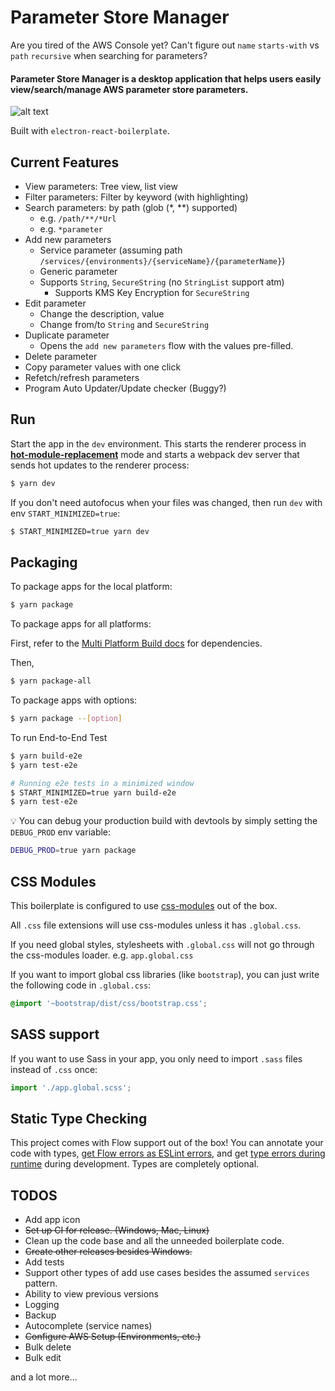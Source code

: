 # Parameter Store Manager

Are you tired of the AWS Console yet? Can't figure out `name` `starts-with` vs `path` `recursive` when searching for parameters?

#### Parameter Store Manager is a desktop application that helps users easily view/search/manage AWS parameter store parameters.

![alt text](https://raw.githubusercontent.com/smblee/parameter-store-manager/master/resources/screenshot.png)

Built with `electron-react-boilerplate`.

## Current Features

- View parameters: Tree view, list view
- Filter parameters: Filter by keyword (with highlighting)
- Search parameters: by path (glob (\*, \*\*) supported)
  - e.g. `/path/**/*Url`
  - e.g. `*parameter`
- Add new parameters
  - Service parameter (assuming path `/services/{environments}/{serviceName}/{parameterName}`)
  - Generic parameter
  - Supports `String`, `SecureString` (no `StringList` support atm)
    - Supports KMS Key Encryption for `SecureString`
- Edit parameter
  - Change the description, value
  - Change from/to `String` and `SecureString`
- Duplicate parameter
  - Opens the `add new parameters` flow with the values pre-filled.
- Delete parameter
- Copy parameter values with one click
- Refetch/refresh parameters
- Program Auto Updater/Update checker (Buggy?)

## Run

Start the app in the `dev` environment. This starts the renderer process in [**hot-module-replacement**](https://webpack.js.org/guides/hmr-react/) mode and starts a webpack dev server that sends hot updates to the renderer process:

```bash
$ yarn dev
```

If you don't need autofocus when your files was changed, then run `dev` with env `START_MINIMIZED=true`:

```bash
$ START_MINIMIZED=true yarn dev
```

## Packaging

To package apps for the local platform:

```bash
$ yarn package
```

To package apps for all platforms:

First, refer to the [Multi Platform Build docs](https://www.electron.build/multi-platform-build) for dependencies.

Then,

```bash
$ yarn package-all
```

To package apps with options:

```bash
$ yarn package --[option]
```

To run End-to-End Test

```bash
$ yarn build-e2e
$ yarn test-e2e

# Running e2e tests in a minimized window
$ START_MINIMIZED=true yarn build-e2e
$ yarn test-e2e
```

:bulb: You can debug your production build with devtools by simply setting the `DEBUG_PROD` env variable:

```bash
DEBUG_PROD=true yarn package
```

## CSS Modules

This boilerplate is configured to use [css-modules](https://github.com/css-modules/css-modules) out of the box.

All `.css` file extensions will use css-modules unless it has `.global.css`.

If you need global styles, stylesheets with `.global.css` will not go through the
css-modules loader. e.g. `app.global.css`

If you want to import global css libraries (like `bootstrap`), you can just write the following code in `.global.css`:

```css
@import '~bootstrap/dist/css/bootstrap.css';
```

## SASS support

If you want to use Sass in your app, you only need to import `.sass` files instead of `.css` once:

```js
import './app.global.scss';
```

## Static Type Checking

This project comes with Flow support out of the box! You can annotate your code with types, [get Flow errors as ESLint errors](https://github.com/amilajack/eslint-plugin-flowtype-errors), and get [type errors during runtime](https://github.com/codemix/flow-runtime) during development. Types are completely optional.

## TODOS

- Add app icon
- ~~Set up CI for release. (Windows, Mac, Linux)~~
- Clean up the code base and all the unneeded boilerplate code.
- ~~Create other releases besides Windows.~~
- Add tests
- Support other types of add use cases besides the assumed `services` pattern.
- Ability to view previous versions
- Logging
- Backup
- Autocomplete (service names)
- ~~Configure AWS Setup (Environments, etc.)~~
- Bulk delete
- Bulk edit

and a lot more...

